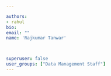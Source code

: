 ```yaml
---

authors:
- rahul
bio: 
email: ""
name: 'Rajkumar Tanwar'



superuser: false
user_groups: ["Data Management Staff"]
---
```



